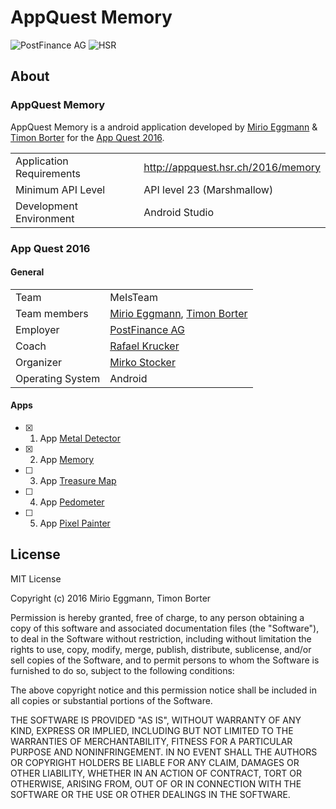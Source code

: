 # AppQuest Memory

![PostFinance AG](https://upload.wikimedia.org/wikipedia/commons/thumb/9/95/PostFinance_Logo.svg/langfr-330px-PostFinance_Logo.svg.png)
![HSR](http://appquest.hsr.ch/images/fho.png)

## About

### AppQuest Memory

AppQuest Memory is a android application developed by [Mirio Eggmann](https://github.com/luvirx) & [Timon Borter](https://github.com/bbortt) for the [App Quest 2016](http://appquest.hsr.ch/).

|   |  |
|---|---|
| Application Requirements | http://appquest.hsr.ch/2016/memory |
| Minimum API Level | API level 23 (Marshmallow) |
| Development Environment | Android Studio |

### App Quest 2016

#### General

|   |  |
|---|---|
| Team | MeIsTeam |
| Team members | [Mirio Eggmann](https://github.com/luvirx), [Timon Borter](https://github.com/bbortt) |
| Employer | [PostFinance AG](https://www.postfinance.ch/) |
| Coach | [Rafael Krucker](mailto:rkrucker@hsr.ch) |
| Organizer | [Mirko Stocker](https://github.com/misto) |
| Operating System | Android |

#### Apps
- [x] 1. App [Metal Detector](https://github.com/luvirx/appquest-metal-detector) 
- [x] 2. App [Memory](https://github.com/luvirx/appquest-memory)
- [ ] 3. App [Treasure Map]()
- [ ] 4. App [Pedometer]()
- [ ] 5. App [Pixel Painter]()

## License
MIT License

Copyright (c) 2016 Mirio Eggmann, Timon Borter

Permission is hereby granted, free of charge, to any person obtaining a copy
of this software and associated documentation files (the "Software"), to deal
in the Software without restriction, including without limitation the rights
to use, copy, modify, merge, publish, distribute, sublicense, and/or sell
copies of the Software, and to permit persons to whom the Software is
furnished to do so, subject to the following conditions:

The above copyright notice and this permission notice shall be included in all
copies or substantial portions of the Software.

THE SOFTWARE IS PROVIDED "AS IS", WITHOUT WARRANTY OF ANY KIND, EXPRESS OR
IMPLIED, INCLUDING BUT NOT LIMITED TO THE WARRANTIES OF MERCHANTABILITY,
FITNESS FOR A PARTICULAR PURPOSE AND NONINFRINGEMENT. IN NO EVENT SHALL THE
AUTHORS OR COPYRIGHT HOLDERS BE LIABLE FOR ANY CLAIM, DAMAGES OR OTHER
LIABILITY, WHETHER IN AN ACTION OF CONTRACT, TORT OR OTHERWISE, ARISING FROM,
OUT OF OR IN CONNECTION WITH THE SOFTWARE OR THE USE OR OTHER DEALINGS IN THE
SOFTWARE.
